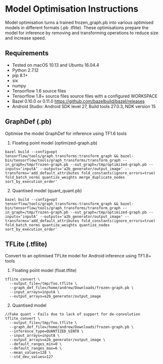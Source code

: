 # Model Optimisation Instructions

Model optimisation turns a trained frozen_graph.pb into various optimised models in different formats (.pb .tflite). These optimisations prepare the model for inference by removing and transforming operations to reduce size and increase speed.

## Requirements

- Tested on macOS 10.13 and Ubuntu 16.04.4
- Python 2.7.12
- pip 8.1+
- six
- numpy
- Tensorflow 1.6 source files
- Tensorflow 1.8+ source files source files with a configured WORKSPACE
- Bazel 0.10.0 or 0.11.0 https://github.com/bazelbuild/bazel/releases
- Android Studio: Android SDK level 27, Build tools 27.0.3, NDK version 15

## GraphDef (.pb)

Optimise the model GraphDef for inference using TF1.6 tools

1. Floating point model (optimized-graph.pb)

```
bazel build --config=opt tensorflow/tools/graph_transforms:transform_graph && bazel-bin/tensorflow/tools/graph_transforms/transform_graph --in_graph=/tmp/frozen-graph.pb --out_graph=/tmp/optimized-graph.pb --inputs=‘inputA’ --outputs='a2b_generator/output_image' --transforms='add_default_attributes fold_constants(ignore_errors=true) fold_batch_norms quantize_weights merge_duplicate_nodes sort_by_execution_order'
```

2. Quantised model (quant_quant.pb)

```
bazel build --config=opt tensorflow/tools/graph_transforms:transform_graph && bazel-bin/tensorflow/tools/graph_transforms/transform_graph --in_graph=/tmp/frozen-graph.pb --out_graph=/tmp/optimized-graph.pb --inputs=‘inputA’ --outputs='a2b_generator/output_image' --transforms='add_default_attributes fold_constants(ignore_errors=true) fold_batch_norms quantize_weights quantize_nodes sort_by_execution_order'
```

## TFLite (.tflite)

Convert to an optimised TFLite model for Android inference using TF1.8+ tools

1. Floating point model (float.tflite)

```
tflite_convert \
  --output_file=/tmp/foo.tflite \
  --graph_def_file=/home/andrew/Downloads/frozen-graph.pb \
  --input_arrays=inputA \
  --output_arrays=a2b_generator/output_image
```

2. Quantised model 

```
//Fake quant - Fails due to lack of support for de-convolution
tflite_convert \
  --output_file=/tmp/foo.tflite \
  --graph_def_file=/home/andrew/Downloads/frozen-graph.pb \
  --inference_type=QUANTIZED_UINT8 \
  --input_arrays=inputA \
  --output_arrays=a2b_generator/output_image \
  --default_ranges_min=0 \
  --default_ranges_max=6 \
  --mean_values=128 \
  --std_dev_values=127
```
